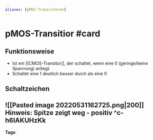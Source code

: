 ```yaml
---
aliases: [pMOS-Transistoren]
---
```


# pMOS-Transitior #card
## Funktionsweise
- Ist ein [[CMOS-Transitor]], der schaltet, wenn eine 0 (geringe/keine Spannung) anliegt. 
- Schaltet eine 1 deutlich besser durch als eine 0
## Schaltzeichen
![[Pasted image 20220531162725.png|200]]
Hinweis: Spitze zeigt weg - positiv
^c-h6IAKUHzKk
---
**Tags**: 